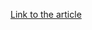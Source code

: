 [Link to the article](https://www.fortinet.com/blog/threat-research/netwire-rat-targeting-taxpayers-is-spreading-via-legacy-microsoft-excel-4-0-macro.html)
